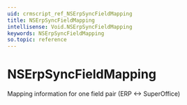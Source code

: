 ```yaml
---
uid: crmscript_ref_NSErpSyncFieldMapping
title: NSErpSyncFieldMapping
intellisense: Void.NSErpSyncFieldMapping
keywords: NSErpSyncFieldMapping
so.topic: reference
---
```


# NSErpSyncFieldMapping

Mapping information for one field pair (ERP <-> SuperOffice)
